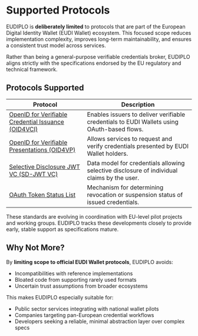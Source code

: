 # Supported Protocols

EUDIPLO is **deliberately limited** to protocols that are part of the European
Digital Identity Wallet (EUDI Wallet) ecosystem. This focused scope reduces
implementation complexity, improves long-term maintainability, and ensures a
consistent trust model across services.

Rather than being a general-purpose verifiable credentials broker, EUDIPLO
aligns strictly with the specifications endorsed by the EU regulatory and
technical framework.

## Protocols Supported

| Protocol                                                                                                                         | Description                                                                                |
| -------------------------------------------------------------------------------------------------------------------------------- | ------------------------------------------------------------------------------------------ |
| [OpenID for Verifiable Credential Issuance (OID4VCI)](https://openid.net/specs/openid-4-verifiable-credential-issuance-1_0.html) | Enables issuers to deliver verifiable credentials to EUDI Wallets using OAuth-based flows. |
| [OpenID for Verifiable Presentations (OID4VP)](https://openid.net/specs/openid-4-verifiable-presentations-1_0.html)              | Allows services to request and verify credentials presented by EUDI Wallet holders.        |
| [Selective Disclosure JWT VC (SD-JWT VC)](https://www.ietf.org/archive/id/draft-ietf-oauth-selective-disclosure-jwt-08.html)     | Data model for credentials allowing selective disclosure of individual claims by the user. |
| [OAuth Token Status List](https://drafts.oauth.net/draft-ietf-oauth-status-list/draft-ietf-oauth-status-list.html)               | Mechanism for determining revocation or suspension status of issued credentials.           |

These standards are evolving in coordination with EU-level pilot projects and
working groups. EUDIPLO tracks these developments closely to provide early,
stable support as specifications mature.

## Why Not More?

By **limiting scope to official EUDI Wallet protocols**, EUDIPLO avoids:

- Incompatibilities with reference implementations
- Bloated code from supporting rarely used formats
- Uncertain trust assumptions from broader ecosystems

This makes EUDIPLO especially suitable for:

- Public sector services integrating with national wallet pilots
- Companies targeting pan-European credential workflows
- Developers seeking a reliable, minimal abstraction layer over complex specs
